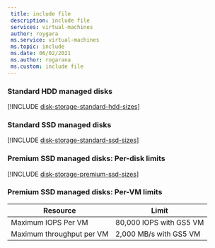 ```yaml
---
 title: include file
 description: include file
 services: virtual-machines
 author: roygara
 ms.service: virtual-machines
 ms.topic: include
 ms.date: 06/02/2021
 ms.author: rogarana
 ms.custom: include file
---
```


### Standard HDD managed disks
[!INCLUDE [disk-storage-standard-hdd-sizes](./disk-storage-standard-hdd-sizes.md)]

### Standard SSD managed disks
[!INCLUDE [disk-storage-standard-ssd-sizes](./disk-storage-standard-ssd-sizes.md)]

### Premium SSD managed disks: Per-disk limits 
[!INCLUDE [disk-storage-premium-ssd-sizes](./disk-storage-premium-ssd-sizes.md)]

### Premium SSD managed disks: Per-VM limits

| Resource | Limit |
| --- | --- |
| Maximum IOPS Per VM |80,000 IOPS with GS5 VM |
| Maximum throughput per VM |2,000 MB/s with GS5 VM |
